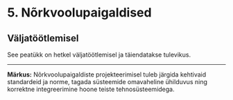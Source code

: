 # 5. Nõrkvoolupaigaldised

## Väljatöötlemisel

See peatükk on hetkel väljatöötlemisel ja täiendatakse tulevikus.

---

**Märkus:** Nõrkvoolupaigaldiste projekteerimisel tuleb järgida kehtivaid standardeid ja norme, tagada süsteemide omavaheline ühilduvus ning korrektne integreerimine hoone teiste tehnosüsteemidega.
